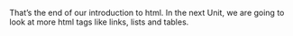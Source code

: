 That’s the end of our introduction to html. 
In the next Unit, we are going to look at more html tags like links, lists and tables.
